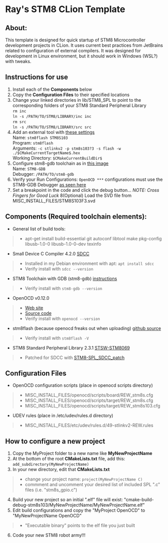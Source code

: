 # Ray's STM8 CLion Template

## About:
This template is designed for quick startup of STM8 Microcontroller development projects in CLion. It uses current best
practices from JetBrains related to configuration of external compilers. It was designed for development in Linux environment,
but it should work in Windows (WSL?) with tweaks.

## Instructions for use
1. Install each of the **Components** below
2. Copy the **Configuration Files** to their specified locations
3. Change your linked directories in lib/STM8_SPL to point to the corresponding folders of your STM8 Standard Peripheral Library <br>
`rm inc` <br>
`ln -s /PATH/TO/STM8/LIBRARY/inc inc` <br>
`rm src` <br>
`ln -s /PATH/TO/STM8/LIBRARY/src src` <br>
4. Add an external tool with [these settings](./MISC_INSTALL_FILES/stm8flash.png) <br>
Name: `stm8flash STM8S103` <br>
Program: `stm8flash` <br>
Arguments: `-c stlinkv2 -p stm8s103?3 -s flash -w ./$CMakeCurrentTargetName$.hex` <br>
Working Directory: `$CMakeCurrentBuildDir$` <br>
5. Configure stm8-gdb toolchain as in [this image](./MISC_INSTALL_FILES/stm8-gdb.png) <br>
Name: `STM8-GDB` <br>
Debugger: `/PATH/TO/stm8-gdb` <br>
6. Verify your Run Configurations: `OpenOCD ***` configurations must use the STM8-GDB Debugger [as seen here](./MISC_INSTALL_FILES/run-config.png)
7. Set a breakpoint in the code and click the debug button... *NOTE: Cross Fingers for Good Luck*
8(Optional) Load the SVD file from MISC_INSTALL_FILES/STM8S103F3.svd

## Components (Required toolchain elements):
* General list of build tools:
>* apt-get install build-essential git autoconf libtool make pkg-config libusb-1.0-0 libusb-1.0-0-dev texinfo
* Small Device C Compiler 4.2.0 [SDCC](https://sdcc.sourceforge.net/)
>* Installed in my Debian environment with apt: `apt install sdcc`
>* Verify install with `sdcc --version`
* STM8 Toolchain with GDB (stm8-gdb) [instructions](https://stm8-binutils-gdb.sourceforge.io/)
>* Verify install with `stm8-gdb --version`
* OpenOCD v0.12.0
>* [Web site](https://openocd.org/pages/getting-openocd.html)
>* [Source code](https://sourceforge.net/p/openocd/code/ci/master/tree/)
>* Verify install with `openocd --version`
* stm8flash (because openocd freaks out when uploading) [github source](https://github.com/vdudouyt/stm8flash)
>* Verify install with `stm8flash -V`
* STM8 Standard Peripheral Library 2.3.1 [STSW-STM8069](https://www.st.com/en/embedded-software/stsw-stm8069.html)
>* Patched for SDCC with [STM8-SPL_SDCC_patch](https://github.com/gicking/STM8-SPL_SDCC_patch)

## Configuration Files
* OpenOCD configuration scripts (place in openocd scripts directory)
>* MISC_INSTALL_FILES/openocd/scripts/board/REW_stm8s.cfg
>* MISC_INSTALL_FILES/openocd/scripts/target/REW_stm8s.cfg
>* MISC_INSTALL_FILES/openocd/scripts/target/REW_stm8s103.cfg
* UDEV rules (place in /etc/udev/rules.d directory)
>* MISC_INSTALL_FILES/etc/udev/rules.d/49-stlinkv2-REW.rules

## How to configure a new project ##
1. Copy the MyProject folder to a new name like **MyNewProjectName**
2. At the bottom of the root **CMakeLists.txt** file, add this: `add_subdirectory(MyNewProjectName)`
3. In your new directory, edit that **CMakeLists.txt**
>* change your project name: `project(MyNewProjectName C)` 
>* commment and uncomment your desired list of included SPL ".c" files (i.e. "stm8s_gpio.c")
4. Build your new project so an initial ".elf" file will exist: "cmake-build-debug-stm8s103/MyNewProjectName/MyNewProjectName.elf" 
5. Edit build configurations and copy the "MyProject OpenOCD" to "MyNewProjectName OpenOCD" 
>* "Executable binary" points to the elf file you just built
6. Code your new STM8 robot army!!!

